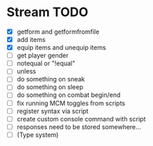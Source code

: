 # Stream TODO

- [x] getform and getformfromfile
- [x] add items
- [x] equip items and unequip items
- [ ] get player gender
- [ ] notequal or "!equal"
- [ ] unless
- [ ] do something on sneak
- [ ] do something on sleep
- [ ] do something on combat begin/end
- [ ] fix running MCM toggles from scripts
- [ ] register syntax via script
- [ ] create custom console command with script
- [ ] responses need to be stored somewhere...
- [ ] (Type system)
